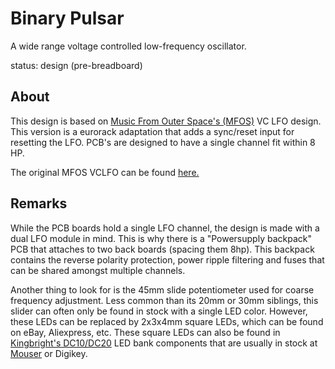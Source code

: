 # Binary Pulsar
A wide range voltage controlled low-frequency oscillator.

status: design (pre-breadboard)

## About
This design is based on [Music From Outer Space's (MFOS)](http://musicfromouterspace.com/) VC LFO design. This version is a eurorack adaptation that adds a sync/reset input for resetting the LFO. PCB's are designed to have a single channel fit within 8 HP.

The original MFOS VCLFO can be found [here.](http://musicfromouterspace.com/analogsynth_new/VCLFO200607/VCLFO200607.php)

## Remarks
While the PCB boards hold a single LFO channel, the design is made with a dual LFO module in mind. This is why there is a "Powersupply backpack" PCB that attaches to two back boards (spacing them 8hp). This backpack contains the reverse polarity protection, power ripple filtering and fuses that can be shared amongst multiple channels.

Another thing to look for is the 45mm slide potentiometer used for coarse frequency adjustment. Less common than its 20mm or 30mm siblings, this slider can often only be found in stock with a single LED color. However, these LEDs can be replaced by 2x3x4mm square LEDs, which can be found on eBay, Aliexpress, etc. These square LEDs can also be found in [Kingbright's DC10/DC20](http://www.kingbrightusa.com/product.asp?catalog_name=LED&product_id=DC10EGWA) LED bank components that are usually in stock at [Mouser](https://nl.mouser.com/productdetail/kingbright/dc10gwa?qs=E09Sz5t5voWFSEBebdyzXA%3D%3D) or Digikey.

